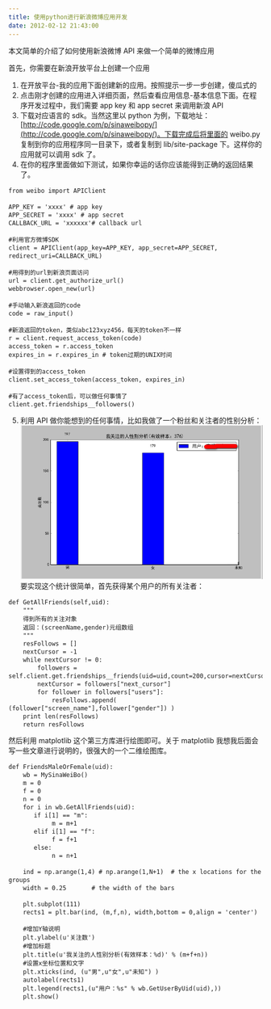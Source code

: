 ```yaml
---
title: 使用python进行新浪微博应用开发
date: 2012-02-12 21:43:00
---
```


本文简单的介绍了如何使用新浪微博 API 来做一个简单的微博应用

首先，你需要在新浪开放平台上创建一个应用

1. 在开放平台-我的应用下面创建新的应用。按照提示一步一步创建，傻瓜式的
2. 点击刚才创建的应用进入详细页面，然后查看应用信息-基本信息下面。在程序开发过程中，我们需要 app key 和 app secret 来调用新浪 API
3. 下载对应语言的 sdk。当然这里以 python 为例，下载地址：[http://code.google.com/p/sinaweibopy/](http://code.google.com/p/sinaweibopy/)。下载完成后将里面的 weibo.py 复制到你的应用程序同一目录下，或者复制到 lib/site-package 下。这样你的应用就可以调用 sdk 了。
4. 在你的程序里面做如下测试，如果你幸运的话你应该能得到正确的返回结果了。

```
from weibo import APIClient

APP_KEY = 'xxxx' # app key
APP_SECRET = 'xxxx' # app secret
CALLBACK_URL = 'xxxxxx'# callback url

#利用官方微博SDK
client = APIClient(app_key=APP_KEY, app_secret=APP_SECRET, redirect_uri=CALLBACK_URL)

#用得到的url到新浪页面访问
url = client.get_authorize_url()
webbrowser.open_new(url)

#手动输入新浪返回的code
code = raw_input()

#新浪返回的token，类似abc123xyz456，每天的token不一样
r = client.request_access_token(code)
access_token = r.access_token
expires_in = r.expires_in # token过期的UNIX时间

#设置得到的access_token
client.set_access_token(access_token, expires_in)

#有了access_token后，可以做任何事情了
client.get.friendships__followers()
```

5. 利用 API 做你能想到的任何事情，比如我做了一个粉丝和关注者的性别分析：
   ![](/Images/create-weibo-app-by-python/1.png)
   要实现这个统计很简单，首先获得某个用户的所有关注者：

```
def GetAllFriends(self,uid):
    """
    得到所有的关注对象
    返回：(screenName,gender)元组数组
    """
    resFollows = []
    nextCursor = -1
    while nextCursor != 0:
        followers = self.client.get.friendships__friends(uid=uid,count=200,cursor=nextCursor)
        nextCursor = followers["next_cursor"]
        for follower in followers["users"]:
            resFollows.append( (follower["screen_name"],follower["gender"]) )
    print len(resFollows)
    return resFollows
```

然后利用 matplotlib 这个第三方库进行绘图即可。关于 matplotlib 我想我后面会写一些文章进行说明的，很强大的一个二维绘图库。

```
def FriendsMaleOrFemale(uid):
    wb = MySinaWeiBo()
    m = 0
    f = 0
    n = 0
    for i in wb.GetAllFriends(uid):
       if i[1] == "m":
            m = m+1
       elif i[1] == "f":
            f = f+1
       else:
            n = n+1

    ind = np.arange(1,4) # np.arange(1,N+1)  # the x locations for the groups
    width = 0.25       # the width of the bars

    plt.subplot(111)
    rects1 = plt.bar(ind, (m,f,n), width,bottom = 0,align = 'center')

    #增加Y轴说明
    plt.ylabel(u'关注数')
    #增加标题
    plt.title(u'我关注的人性别分析(有效样本：%d)' % (m+f+n))
    #设置x坐标位置和文字
    plt.xticks(ind, (u"男",u"女",u"未知") )
    autolabel(rects1)
    plt.legend(rects1,(u"用户：%s" % wb.GetUserByUid(uid),))
    plt.show()
```
